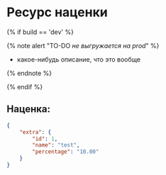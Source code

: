 # Ресурс наценки

{% if build == 'dev' %}

{% note alert "TO-DO _не выгружается на prod_" %}

- какое-нибудь описание, что это вообще
  
{% endnote %}

{% endif %}

## Наценка:

```json
{
    "extra": {
        "id": 1,
        "name": "test",
        "percentage": "10.00"
    }
}
```